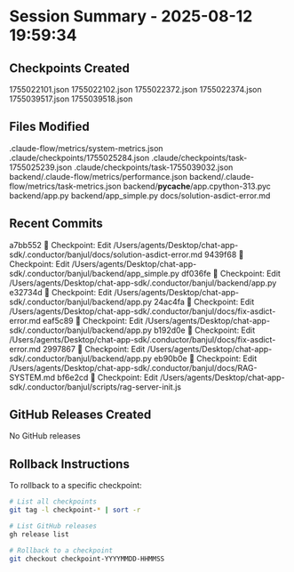 # Session Summary - 2025-08-12 19:59:34

## Checkpoints Created
1755022101.json
1755022102.json
1755022372.json
1755022374.json
1755039517.json
1755039518.json

## Files Modified
.claude-flow/metrics/system-metrics.json
.claude/checkpoints/1755025284.json
.claude/checkpoints/task-1755025239.json
.claude/checkpoints/task-1755039032.json
backend/.claude-flow/metrics/performance.json
backend/.claude-flow/metrics/task-metrics.json
backend/__pycache__/app.cpython-313.pyc
backend/app.py
backend/app_simple.py
docs/solution-asdict-error.md

## Recent Commits
a7bb552 🔖 Checkpoint: Edit /Users/agents/Desktop/chat-app-sdk/.conductor/banjul/docs/solution-asdict-error.md
9439f68 🔖 Checkpoint: Edit /Users/agents/Desktop/chat-app-sdk/.conductor/banjul/backend/app_simple.py
df036fe 🔖 Checkpoint: Edit /Users/agents/Desktop/chat-app-sdk/.conductor/banjul/backend/app.py
e32734d 🔖 Checkpoint: Edit /Users/agents/Desktop/chat-app-sdk/.conductor/banjul/backend/app.py
24ac4fa 🔖 Checkpoint: Edit /Users/agents/Desktop/chat-app-sdk/.conductor/banjul/docs/fix-asdict-error.md
eaf5c89 🔖 Checkpoint: Edit /Users/agents/Desktop/chat-app-sdk/.conductor/banjul/backend/app.py
b192d0e 🔖 Checkpoint: Edit /Users/agents/Desktop/chat-app-sdk/.conductor/banjul/docs/fix-asdict-error.md
2997867 🔖 Checkpoint: Edit /Users/agents/Desktop/chat-app-sdk/.conductor/banjul/backend/app.py
eb90b0e 🔖 Checkpoint: Edit /Users/agents/Desktop/chat-app-sdk/.conductor/banjul/docs/RAG-SYSTEM.md
bf6e2cd 🔖 Checkpoint: Edit /Users/agents/Desktop/chat-app-sdk/.conductor/banjul/scripts/rag-server-init.js

## GitHub Releases Created
No GitHub releases

## Rollback Instructions
To rollback to a specific checkpoint:
```bash
# List all checkpoints
git tag -l checkpoint-* | sort -r

# List GitHub releases
gh release list

# Rollback to a checkpoint
git checkout checkpoint-YYYYMMDD-HHMMSS
```
